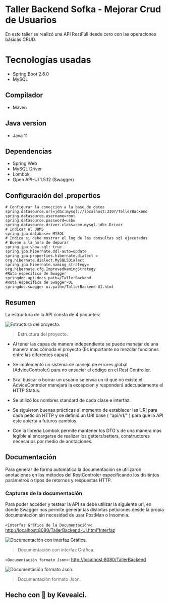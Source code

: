 # Taller Backend Sofka - Mejorar Crud de Usuarios
En este taller se realizó una API RestFull desde cero con las operaciones básicas CRUD.

# Tecnologías usadas
* Spring Boot 2.6.0
* MySQL
## Compilador
* Maven
## Java version
* Java 11
## Dependencias
* Spring Web
* MySQL Driver
* Lombok
* Open API-UI 1.5.12 (Swagger)

## Configuración del .properties
```
# Configurar la coneccion a la base de datos
spring.datasource.url=jdbc:mysql://localhost:3307/TallerBackend
spring.datasource.username=root
spring.datasource.password=usbw
spring.datasource.driver.class=com.mysql.jdbc.Driver
# Indicar el DBMS
spring.jpa.database= MYSQL
# Indica si debe mostrar el log de las consultas sql ejecutadas
# Bueno a la hora de depurar
spring.jpa.show-sql: true
spring.jpa.hibernate.ddl-auto=update
spring.jpa.properties.hibernate.dialect = org.hibernate.dialect.MySQL5Dialect
spring.jpa.hibernate.naming_strategy= org.hibernate.cfg.ImprovedNamingStrategy
#Ruta específica de Swagger
springdoc.api-docs.path=/TallerBackend
#Ruta específica de Swagger-UI
springdoc.swagger-ui.path=/TallerBackend-UI.html
```

## Resumen
La estructura de la API consta de 4 paquetes:


![Estructura del proyecto.](https://i.ibb.co/6v86s4b/1.png)
>Estructura del proyecto.

* Al tener las capas de manera independiente se puede manejar de una manera más cómoda el proyecto (Es importante no mezclar funciones entre las diferentes capas).

* Se implementó un sistema de manejo de errores global (AdviceControler) para no ensuciar el código en el Rest Controller.

* Si al buscar o borrar un usuario se envía un id que no existe el AdviceControler manejará la excepcion y responderá adecuadamente el HTTP Status.

* Se utilizó los nombres standard de cada clase e interfaz.

* Se siguieron buenas prácticas al momento de establecer las URI para cada petición HTTP y se definió un URI base ( "api/v1/" ) para que la API este abierta a futuros cambios.

* Con la libreria Lombok permite mantener los DTO´s de una manera mas legible al encargarse de realizar los getters/setters, constructores necesarios por medio de anotaciones.

## Documentación
Para generar de forma automática la documentación se utilizaron anotaciones en los métodos del RestControler especificando los disitintos parámetros o tipos de retornos y respuestas HTTP.

### Capturas de la documentación

Para poder acceder y testear la API se debe utilizar la siguiente url, en donde Swagger nos permite generar las distintas peticiones desde la propia documentación sin necesidad de usar PostMan o Insomnia.

`<Interfaz Gráfica de la Documentación>`: <http://localhost:8080/TallerBackend-UI.html"Interfaz>

![Documentación con interfaz Gráfica.](https://i.ibb.co/GWjF5qb/3.png)
>Documentación con interfaz Gráfica.

`<Documentación formato Json>`: <http://localhost:8080/TallerBackend>

![Documentación formato Json.](https://i.ibb.co/BTwGVqR/2.png)
>Documentación formato Json.


## Hecho con 💛 by Kevealci.
